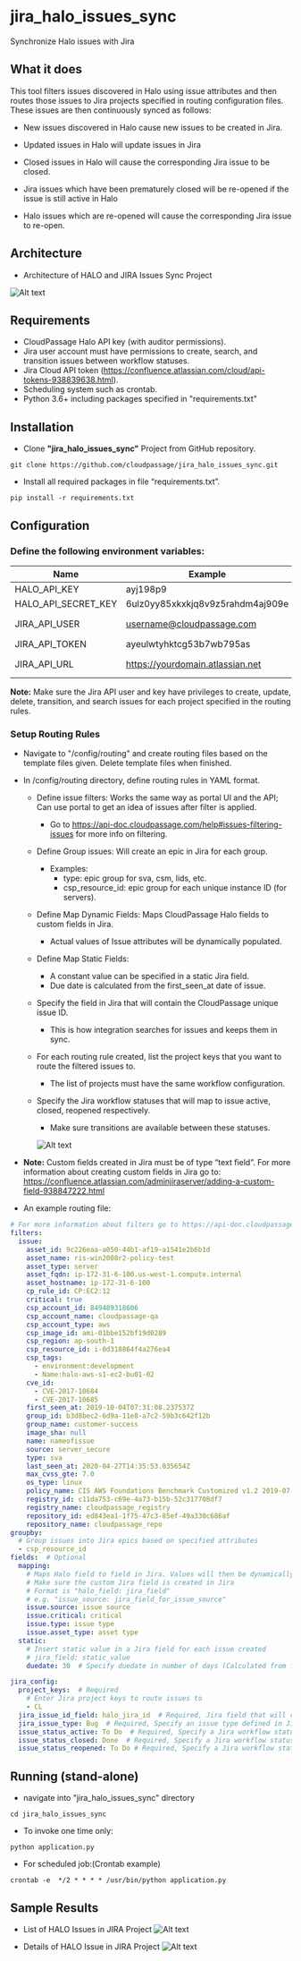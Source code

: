 # jira_halo_issues_sync

Synchronize Halo issues with Jira

<!-- 
[![Build Status](https://travis-ci.com/cloudpassage/jira_halo_issues_sync.svg?branch=master)](https://travis-ci.com/cloudpassage/jira_halo_issues_sync)

[![Maintainability](https://api.codeclimate.com/v1/badges/96396b330e4b5b954563/maintainability)](https://codeclimate.com/github/cloudpassage/jira_halo_issues_sync/maintainability)

[![Test Coverage](https://api.codeclimate.com/v1/badges/96396b330e4b5b954563/test_coverage)](https://codeclimate.com/github/cloudpassage/jira_halo_issues_sync/test_coverage)
-->

## What it does

This tool filters issues discovered in Halo using issue attributes and then routes those issues to Jira projects
specified in routing configuration files. These issues are then continuously synced as follows:

- New issues discovered in Halo cause new issues to be created in Jira.

- Updated issues in Halo will update issues in Jira

- Closed issues in Halo will cause the corresponding Jira issue to be closed.

- Jira issues which have been prematurely closed will be re-opened if the issue is still active in Halo
 
- Halo issues which are re-opened will cause the corresponding Jira issue to re-open.

## Architecture
- Architecture of HALO and JIRA Issues Sync Project

![Alt text](./resources/Architecture.png?raw=true "Architecture of HALO and JIRA Issues Sync Project")

## Requirements

- CloudPassage Halo API key (with auditor permissions).
- Jira user account must have permissions to create, search, and transition issues between workflow statuses.
- Jira Cloud API token (https://confluence.atlassian.com/cloud/api-tokens-938839638.html).
- Scheduling system such as crontab.
- Python 3.6+ including packages specified in "requirements.txt"

## Installation

- Clone **"jira_halo_issues_sync"** Project from GitHub repository.
```
git clone https://github.com/cloudpassage/jira_halo_issues_sync.git
```

- Install all required packages in file “requirements.txt”.
```
pip install -r requirements.txt
```

## Configuration

### Define the following environment variables:

| Name                | Example                          | Explanation     |
|---------------------|----------------------------------|-----------------|
| HALO_API_KEY        | ayj198p9                         |                 |
| HALO_API_SECRET_KEY | 6ulz0yy85xkxkjq8v9z5rahdm4aj909e |                 |
| JIRA_API_USER       | username@cloudpassage.com        | Jira username   |
| JIRA_API_TOKEN      | ayeulwtyhktcg53b7wb795as         |                 |
| JIRA_API_URL        | https://yourdomain.atlassian.net | Jira domain URL |

**Note:** Make sure the Jira API user and key have privileges to create, update, delete, transition, and search issues
for each project specified in the routing rules.

### Setup Routing Rules

- Navigate to "/config/routing" and create routing files based on the template files given.
Delete template files when finished.
- In /config/routing directory, define routing rules in YAML format.
  - Define issue filters: Works the same way as portal UI and the API; Can use portal to get an idea of issues after filter is applied.
    - Go to https://api-doc.cloudpassage.com/help#issues-filtering-issues for more info on filtering.
  
  - Define Group issues: Will create an epic in Jira for each group.
    - Examples:
      - type: epic group for sva, csm, lids, etc.
      - csp_resource_id: epic group for each unique instance ID (for servers).

  - Define Map Dynamic Fields: Maps CloudPassage Halo fields to custom fields in Jira.
    - Actual values of Issue attributes will be dynamically populated.
  
  - Define Map Static Fields:
    - A constant value can be specified in a static Jira field.
    - Due date is calculated from the first_seen_at date of issue.
  
  - Specify the field in Jira that will contain the CloudPassage unique issue ID.
    - This is how integration searches for issues and keeps them in sync.

  - For each routing rule created, list the project keys that you want to route the filtered issues to.
    - The list of projects must have the same workflow configuration.

  - Specify the Jira workflow statuses that will map to issue active, closed, reopened respectively.
    - Make sure transitions are available between these statuses.

    ![Alt text](./resources/Jira_workflow.png?raw=true "JIRA Workflow")

- **Note:** Custom fields created in Jira must be of type “text field”. For more information about creating custom fields in Jira go to: https://confluence.atlassian.com/adminjiraserver/adding-a-custom-field-938847222.html

- An example routing file:

```yaml
# For more information about filters go to https://api-doc.cloudpassage.com/help#issues-filtering-issues
filters:
  issue:
    asset_id: 9c226eaa-a050-44b1-af19-a1541e2b6b1d
    asset_name: ris-win2008r2-policy-test
    asset_type: server
    asset_fqdn: ip-172-31-6-100.us-west-1.compute.internal
    asset_hostname: ip-172-31-6-100
    cp_rule_id: CP:EC2:12
    critical: true
    csp_account_id: 849489318606
    csp_account_name: cloudpassage-qa
    csp_account_type: aws
    csp_image_id: ami-01bbe152bf19d0289
    csp_region: ap-south-1
    csp_resource_id: i-0d318864f4a276ea4
    csp_tags:
      - environment:development
      - Name:halo-aws-s1-ec2-bu01-02
    cve_id:
      - CVE-2017-10684
      - CVE-2017-10685
    first_seen_at: 2019-10-04T07:31:08.237537Z
    group_id: b3d8bec2-6d9a-11e8-a7c2-59b3c642f12b
    group_name: customer-success
    image_sha: null
    name: nameofissue
    source: server_secure
    type: sva
    last_seen_at: 2020-04-27T14:35:53.035654Z
    max_cvss_gte: 7.0
    os_type: linux
    policy_name: CIS AWS Foundations Benchmark Customized v1.2 2019-07-11
    registry_id: c11da753-c69e-4a73-b15b-52c317708df7
    registry_name: cloudpassage_registry
    repository_id: ed843ea1-1f75-47c3-85ef-49a330c686af
    repository_name: cloudpassage_repo
groupby:
  # Group issues into Jira epics based on specified attributes
  - csp_resource_id
fields:  # Optional
  mapping:
    # Maps Halo field to field in Jira. Values will then be dynamically populated for each issue.
    # Make sure the custom Jira field is created in Jira
    # Format is "halo_field: jira_field"
    # e.g. "issue_source: jira_field_for_issue_source"
    issue.source: issue source
    issue.critical: critical
    issue.type: issue type
    issue.asset_type: asset type
  static:
    # Insert static value in a Jira field for each issue created
    # jira_field: static_value
    duedate: 30  # Specify duedate in number of days (Calculated from first_seen_at)

jira_config:
  project_keys:  # Required
    # Enter Jira project keys to route issues to
    - CL
  jira_issue_id_field: halo_jira_id  # Required, Jira field that will contain the unique Halo Issue ID
  jira_issue_type: Bug  # Required, Specify an issue type defined in Jira
  issue_status_active: To Do  # Required, Specify a Jira workflow status for active issues
  issue_status_closed: Done  # Required, Specify a Jira workflow status for closed issues
  issue_status_reopened: To Do # Required, Specify a Jira workflow status for reopened
```


## Running (stand-alone)

- navigate into "jira_halo_issues_sync" directory
```
cd jira_halo_issues_sync
```

- To invoke one time only:
```
python application.py
```

- For scheduled job:(Crontab example)
```
crontab -e  */2 * * * * /usr/bin/python application.py
```

<!---
#CPTAGS:community-supported integration automation
#TBICON:images/python_icon.png
-->

## Sample Results

- List of HALO Issues in JIRA Project
![Alt text](./resources/Issues_list.png?raw=true "HALO Issues List")

- Details of HALO Issue in JIRA Project
![Alt text](./resources/Issue_details.png?raw=true "HALO Issue Details")